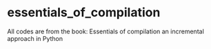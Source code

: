 # essentials_of_compilation
All codes are from the book: Essentials of compilation an incremental approach in Python
